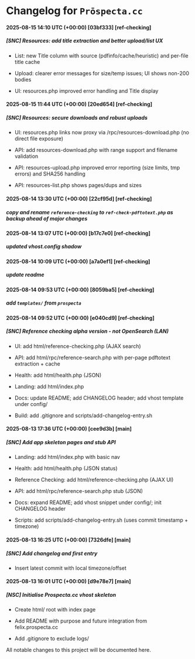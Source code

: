 # Changelog for `Prōspecta.cc`

#### 2025-08-15 14:10 UTC (+00:00) [03bf333] [ref-checking]

##### [SNC] Resources: add title extraction and better upload/list UX

- List: new Title column with source (pdfinfo/cache/heuristic) and per-file title cache

- Upload: clearer error messages for size/temp issues; UI shows non-200 bodies

- UI: resources.php improved error handling and Title display



#### 2025-08-15 11:44 UTC (+00:00) [20ed654] [ref-checking]

##### [SNC] Resources: secure downloads and robust uploads

- UI: resources.php links now proxy via /rpc/resources-download.php (no direct file exposure)

- API: add resources-download.php with range support and filename validation

- API: resources-upload.php improved error reporting (size limits, tmp errors) and SHA256 handling

- API: resources-list.php shows pages/dups and sizes



#### 2025-08-14 13:30 UTC (+00:00) [22cf95d] [ref-checking]

##### copy and rename `reference-checking` to `ref-check-pdftotext.php` as backup ahead of major changes





#### 2025-08-14 13:07 UTC (+00:00) [b17c7e0] [ref-checking]

##### updated vhost.config shadow





#### 2025-08-14 10:09 UTC (+00:00) [a7a0ef1] [ref-checking]

##### update readme





#### 2025-08-14 09:53 UTC (+00:00) [8059ba5] [ref-checking]

##### add `templates/` from `prospecta`





#### 2025-08-14 09:52 UTC (+00:00) [e040cd9] [ref-checking]

##### [SNC] Reference checking alpha version - not OpenSearch (LAN)

- UI: add html/reference-checking.php (AJAX search)

- API: add html/rpc/reference-search.php with per-page pdftotext extraction + cache

- Health: add html/health.php (JSON)

- Landing: add html/index.php

- Docs: update README; add CHANGELOG header; add vhost template under config/

- Build: add .gitignore and scripts/add-changelog-entry.sh



#### 2025-08-13 17:36 UTC (+00:00) [cee9d3b] [main]

##### [SNC] Add app skeleton pages and stub API

- Landing: add html/index.php with basic nav

- Health: add html/health.php (JSON status)

- Reference Checking: add html/reference-checking.php (AJAX UI)

- API: add html/rpc/reference-search.php stub (JSON)

- Docs: expand README; add vhost snippet under config/; init CHANGELOG header

- Scripts: add scripts/add-changelog-entry.sh (uses commit timestamp + timezone)



#### 2025-08-13 16:25 UTC (+00:00) [7326dfe] [main]

##### [SNC] Add changelog and first entry

- Insert latest commit with local timezone/offset



#### 2025-08-13 16:01 UTC (+00:00) [d9e78e7] [main]

##### [NSC] Initialise Prospecta.cc vhost skeleton

- Create html/ root with index page

- Add README with purpose and future integration from felix.prospecta.cc

- Add .gitignore to exclude logs/


All notable changes to this project will be documented here.




